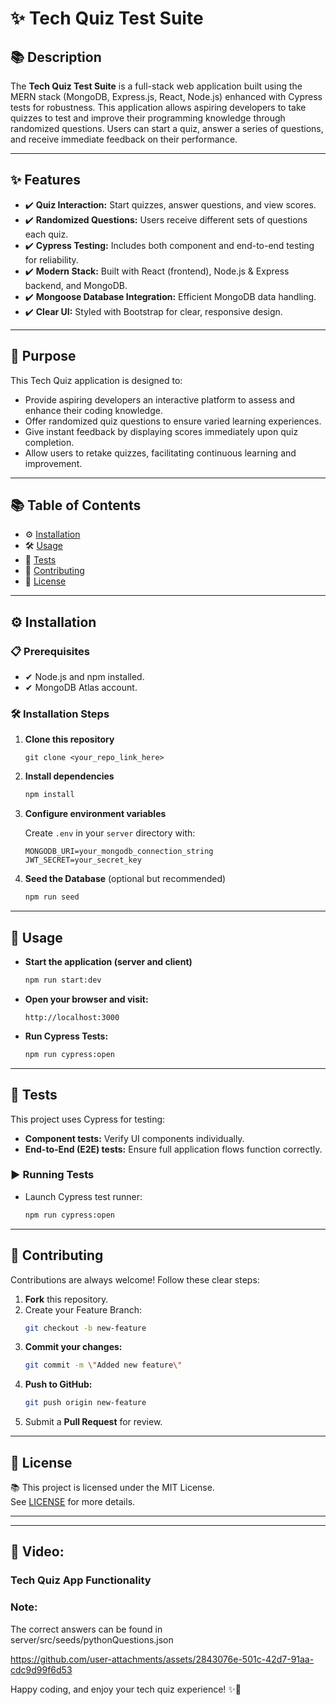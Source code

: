 # ✨ Tech Quiz Test Suite

## 📚 Description

The **Tech Quiz Test Suite** is a full-stack web application built using the MERN stack (MongoDB, Express.js, React, Node.js) enhanced with Cypress tests for robustness. This application allows aspiring developers to take quizzes to test and improve their programming knowledge through randomized questions. Users can start a quiz, answer a series of questions, and receive immediate feedback on their performance.

---

## ✨ Features

- ✔️ **Quiz Interaction:** Start quizzes, answer questions, and view scores.
- ✔️ **Randomized Questions:** Users receive different sets of questions each quiz.
- ✔️ **Cypress Testing:** Includes both component and end-to-end testing for reliability.
- ✔️ **Modern Stack:** Built with React (frontend), Node.js & Express backend, and MongoDB.
- ✔️ **Mongoose Database Integration:** Efficient MongoDB data handling.
- ✔️ **Clear UI:** Styled with Bootstrap for clear, responsive design.

---

## 📌 Purpose

This Tech Quiz application is designed to:
- Provide aspiring developers an interactive platform to assess and enhance their coding knowledge.
- Offer randomized quiz questions to ensure varied learning experiences.
- Give instant feedback by displaying scores immediately upon quiz completion.
- Allow users to retake quizzes, facilitating continuous learning and improvement.

---

## 📚 Table of Contents

- ⚙️ [Installation](#installation)
- 🛠️ [Usage](#usage)
- 🚀 [Tests](#tests)
- 💖 [Contributing](#contributing)
- 📜 [License](#license)

---

## ⚙️ Installation

### 📋 Prerequisites

- ✔ Node.js and npm installed.
- ✔ MongoDB Atlas account.

### 🛠️ Installation Steps

1. **Clone this repository**
   ```
   git clone <your_repo_link_here>
   ```

2. **Install dependencies**
   ```bash
   npm install
   ```

3. **Configure environment variables**

   Create `.env` in your `server` directory with:
   ```
   MONGODB_URI=your_mongodb_connection_string
   JWT_SECRET=your_secret_key
   ```

3. **Seed the Database** (optional but recommended)
   ```bash
   npm run seed
   ```

---

## 🚀 Usage

- **Start the application (server and client)**

  ```bash
  npm run start:dev
  ```

- **Open your browser and visit:**

  ```
  http://localhost:3000
  ```

- **Run Cypress Tests:**

  ```bash
  npm run cypress:open
  ```

---

## 🧪 Tests

This project uses Cypress for testing:

- **Component tests:** Verify UI components individually.
- **End-to-End (E2E) tests:** Ensure full application flows function correctly.

### ▶️ Running Tests

- Launch Cypress test runner:
  ```bash
  npm run cypress:open
  ```

---

## 💖 Contributing

Contributions are always welcome! Follow these clear steps:

1. **Fork** this repository.
2. Create your Feature Branch:
   ```bash
   git checkout -b new-feature
   ```
3. **Commit your changes:**
   ```bash
   git commit -m \"Added new feature\"
   ```
4. **Push to GitHub:**
   ```bash
   git push origin new-feature
   ```
5. Submit a **Pull Request** for review.

---

## 📜 License

📚 This project is licensed under the MIT License.  
See [LICENSE](./LICENSE) for more details.

---

---

## 🎥 Video:  

### Tech Quiz App Functionality

### Note:
The correct answers can be found in server/src/seeds/pythonQuestions.json


https://github.com/user-attachments/assets/2843076e-501c-42d7-91aa-cdc9d99f6d53



Happy coding, and enjoy your tech quiz experience! ✨🎉
